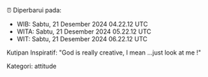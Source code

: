 ⏰ Diperbarui pada:
- WIB: Sabtu, 21 Desember 2024 04.22.12 UTC
- WITA: Sabtu, 21 Desember 2024 05.22.12 UTC
- WIT: Sabtu, 21 Desember 2024 06.22.12 UTC

Kutipan Inspiratif:
"God is really creative, I mean ...just look at me !"


Kategori: attitude

